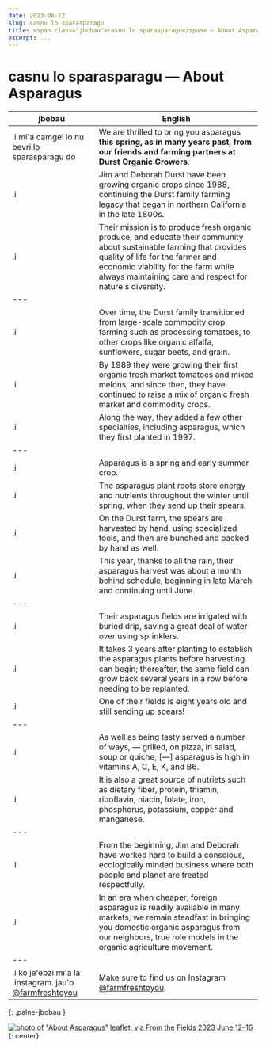 ```yaml
---
date: 2023-06-12
slug: casnu lo sparasparagu
title: <span class="jbobau">casnu lo sparasparagu</span> — About Asparagus
excerpt: ...
---
```


# <span class="jbobau">casnu lo sparasparagu</span> — About Asparagus

| jbobau | English
|-|-
| .i mi'a camgei lo nu bevri lo sparasparagu do | We are thrilled to bring you asparagus **this spring, as in many years past, from our friends and farming partners at Durst Organic Growers**.
| .i | Jim and Deborah Durst have been growing organic crops since 1988, continuing the Durst family farming legacy that began in northern California in the late 1800s.
| .i | Their mission is to produce fresh organic produce, and educate their community about sustainable farming that provides quality of life for the farmer and economic viability for the farm while always maintaining care and respect for nature's diversity.
|---
| .i | Over time, the Durst family transitioned from large-scale commodity crop farming such as processing tomatoes, to other crops like organic alfalfa, sunflowers, sugar beets, and grain.
| .i | By 1989 they were growing their first organic fresh market tomatoes and mixed melons, and since then, they have continued to raise a mix of organic fresh market and commodity crops.
| .i | Along the way, they added a few other specialties, including asparagus, which they first planted in 1997.
|---
| .i | Asparagus is a spring and early summer crop.
| .i | The asparagus plant roots store energy and nutrients throughout the winter until spring, when they send up their spears.
| .i | On the Durst farm, the spears are harvested by hand, using specialized tools, and then are bunched and packed by hand as well.
| .i | This year, thanks to all the rain, their asparagus harvest was about a month behind schedule, beginning in late March and continuing until June.
|---
| .i | Their asparagus fields are irrigated with buried drip, saving a great deal of water over using sprinklers.
| .i | It takes 3 years after planting to establish the asparagus plants before harvesting can begin; thereafter, the same field can grow back several years in a row before needing to be replanted.
| .i | One of their fields is eight years old and still sending up spears!
|---
| .i | As well as being tasty served a number of ways, — grilled, on pizza, in salad, soup or quiche, [—] asparagus is high in vitamins A, C, E, K, and B6.
| .i | It is also a great source of nutriets such as dietary fiber, protein, thiamin, riboflavin, niacin, folate, iron, phosphorus, potassium, copper and manganese.
|---
| .i | From the beginning, Jim and Deborah have worked hard to build a conscious, ecologically minded business where both people and planet are treated respectfully.
| .i | In an era when cheaper, foreign asparagus is readily available in many markets, we remain steadfast in bringing you domestic organic asparagus from our neighbors, true role models in the organic agriculture movement.
|---
| .i ko je'ebzi mi'a la .instagram. jau'o [@farmfreshtoyou] | Make sure to find us on Instagram [@farmfreshtoyou].
{: .palne-jbobau }

[![photo of "About Asparagus" leaflet, via _From the Fields_ 2023 June 12–16](https://i.imgur.com/3qYIicP.jpg)](https://i.imgur.com/3qYIicP.jpg)
{:.center}

[@farmerthaddeus]: https://instagram.com/farmerthaddeus
[@farmfreshtoyou]: https://instagram.com/farmfreshtoyou
